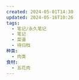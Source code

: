 ```yaml
---
created: 2024-05-01T14:30
updated: 2024-05-16T10:26
tags:
  - 笔记/永久笔记
  - 笔记
  - 菜谱
  - 待归档
种类:
  - 肉类
食材:
  - 五花肉
---
```


 
